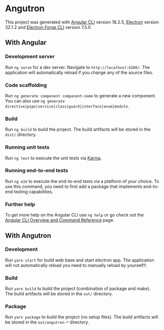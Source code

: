 # Angutron

This project was generated with [Angular CLI](https://github.com/angular/angular-cli) version 18.2.5, [Electron](https://www.electronjs.org/) version 32.1.2 and
[Electron Forge CLI](https://www.electronforge.io/) version 7.5.0

## With Angular

### Development server

Run `ng serve` for a dev server. Navigate to `http://localhost:4200/`. The application will automatically reload if you change any of the source files.

### Code scaffolding

Run `ng generate component component-name` to generate a new component. You can also use `ng generate directive|pipe|service|class|guard|interface|enum|module`.

### Build

Run `ng build` to build the project. The build artifacts will be stored in the `dist/` directory.

### Running unit tests

Run `ng test` to execute the unit tests via [Karma](https://karma-runner.github.io).

### Running end-to-end tests

Run `ng e2e` to execute the end-to-end tests via a platform of your choice. To use this command, you need to first add a package that implements end-to-end testing capabilities.

### Further help

To get more help on the Angular CLI use `ng help` or go check out the [Angular CLI Overview and Command Reference](https://angular.dev/tools/cli) page.

## With Angutron

### Development

Run `yarn start` for build web base and start electron app. The application will not automatically reload you need to manually reload by yourself!!.

### Build

Run `yarn build` to build the project (combination of package and make). The build artifacts will be stored in the `out/` directory.

### Package

Run `yarn package` to build the project (no setup files). The build artifacts will be stored in the `out/angutron-*` directory.